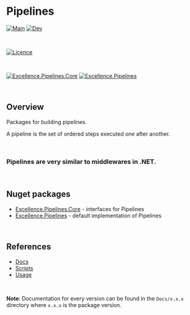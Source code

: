 # Pipelines

[![Main](https://flat.badgen.net/github/checks/ExcellenceDevelopment/Excellence.Pipelines/main/Build%20%26%20Test?label=Main&cache=300)](https://github.com/ExcellenceDevelopment/Excellence.Pipelines/tree/main)
[![Dev](https://flat.badgen.net/github/checks/ExcellenceDevelopment/Excellence.Pipelines/dev/Build%20%26%20Test?label=Dev&cache=300)](https://github.com/ExcellenceDevelopment/Excellence.Pipelines/tree/dev)

<br/>

[![Licence](https://flat.badgen.net/github/license/ExcellenceDevelopment/Excellence.Pipelines?label=Licence&color=4db2ff&cache=300)](https://github.com/ExcellenceDevelopment/Excellence.Pipelines/blob/main/LICENSE)

<br/>


[![Excellence.Pipelines.Core](https://flat.badgen.net/nuget/v/Excellence.Pipelines.Core?icon=nuget&label=Excellence.Pipelines.Core&color=4db2ff&cache=300)](https://www.nuget.org/packages/Excellence.Pipelines.Core/) 
[![Excellence.Pipelines](https://flat.badgen.net/nuget/v/Excellence.Pipelines?icon=nuget&label=Excellence.Pipelines&color=4db2ff&cache=300)](https://www.nuget.org/packages/Excellence.Pipelines/)

<br/>

## Overview

Packages for building pipelines.

A pipeline is the set of ordered steps executed one after another.

<br/>

### **Pipelines are very similar to middlewares in .NET.**

<br/>

## Nuget packages

 - [Excellence.Pipelines.Core](./Excellence.Pipelines/Sources/Excellence.Pipelines.Core) - interfaces for Pipelines 
 - [Excellence.Pipelines](./Excellence.Pipelines/Sources/Excellence.Pipelines) - default implementation of Pipelines 


<br />

## References

  - [Docs](./Excellence.Pipelines/Docs)
  - [Scripts](./Excellence.Pipelines/Scripts)
  - [Usage](./Excellence.Pipelines/Nugets/Readme.md)

<br/>

**Note**: Documentation for every version can be found in the `Docs/x.x.x` directory where `x.x.x` is the package version.
